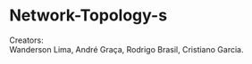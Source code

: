 # Network-Topology-s


Creators:  
        Wanderson Lima,
        André Graça,
        Rodrigo Brasil,
        Cristiano Garcia.
